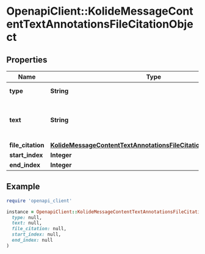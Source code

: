 # OpenapiClient::KolideMessageContentTextAnnotationsFileCitationObject

## Properties

| Name | Type | Description | Notes |
| ---- | ---- | ----------- | ----- |
| **type** | **String** | Always &#x60;file_citation&#x60;. |  |
| **text** | **String** | The text in the message content that needs to be replaced. |  |
| **file_citation** | [**KolideMessageContentTextAnnotationsFileCitationObjectFileCitation**](KolideMessageContentTextAnnotationsFileCitationObjectFileCitation.md) |  |  |
| **start_index** | **Integer** |  |  |
| **end_index** | **Integer** |  |  |

## Example

```ruby
require 'openapi_client'

instance = OpenapiClient::KolideMessageContentTextAnnotationsFileCitationObject.new(
  type: null,
  text: null,
  file_citation: null,
  start_index: null,
  end_index: null
)
```

